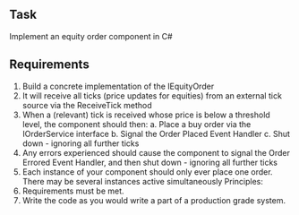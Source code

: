 ## Task ##
Implement an equity order component in C#

## Requirements  ##
1. Build a concrete implementation of the IEquityOrder
2. It will receive all ticks (price updates for equities) from an external tick source via the
ReceiveTick method
3. When a (relevant) tick is received whose price is below a threshold level, the component
should then:
a. Place a buy order via the IOrderService interface
b. Signal the Order Placed Event Handler
c. Shut down - ignoring all further ticks
4. Any errors experienced should cause the component to signal the Order Errored Event
Handler, and then shut down - ignoring all further ticks
5. Each instance of your component should only ever place one order. There may be several
instances active simultaneously
Principles:
1. Requirements must be met.
2. Write the code as you would write a part of a production grade system.
